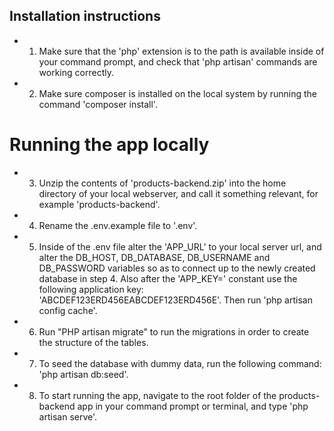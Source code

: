 ## Installation instructions
* 1. Make sure that the 'php' extension is to the path is available inside of your command prompt, and check that 'php artisan' commands are working correctly.

* 2. Make sure composer is installed on the local system by running the command 'composer install'.

# Running the app locally

* 3. Unzip the contents of 'products-backend.zip' into the home directory of your local webserver, and call it something relevant, for example 'products-backend'.

* 4. Rename the .env.example file to '.env'.

* 5. Inside of the .env file alter the 'APP_URL' to your local server url, and alter the DB_HOST, DB_DATABASE, DB_USERNAME and DB_PASSWORD variables so as to connect up to the newly created database in step 4. Also after the 'APP_KEY=' constant use the following application key: 'ABCDEF123ERD456EABCDEF123ERD456E'. Then run 'php artisan config cache'.

* 6. Run "PHP artisan migrate" to run the migrations in order to create the structure of the tables.

* 7. To seed the database with dummy data, run the following command: 'php artisan db:seed'.

* 8. To start running the app, navigate to the root folder of the products-backend app in your command prompt or terminal, and type 'php artisan serve'.








